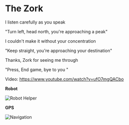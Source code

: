 # The Zork 

I listen carefully as you speak

"Turn left, head north, you're approaching a peak"

I couldn't make it without your concentration

"Keep straight, you're approaching your destination"

Thanks, Zork for seeing me through

"Press, End game, bye to you "

  
 Video: https://www.youtube.com/watch?v=ufO7mgQACbo

 **Robot**
 
 ![Robot Helper](https://ae01.alicdn.com/kf/Hdca527c136ff4f7fbf25938712e0be03R/Mini-Robot-Wireless-Bluetooth-Speakers-with-Power-Bank-Support-TF-AUX-Portable-Mp3-Stereo-Music-Player.jpg_350x350.jpg)<br>
 
 **GPS**
 
 ![Navigation](http://www.itfixtech.com/admin_sonika/image/2017-11-22-11-09-01google-maps-ilustracion.jpg)

